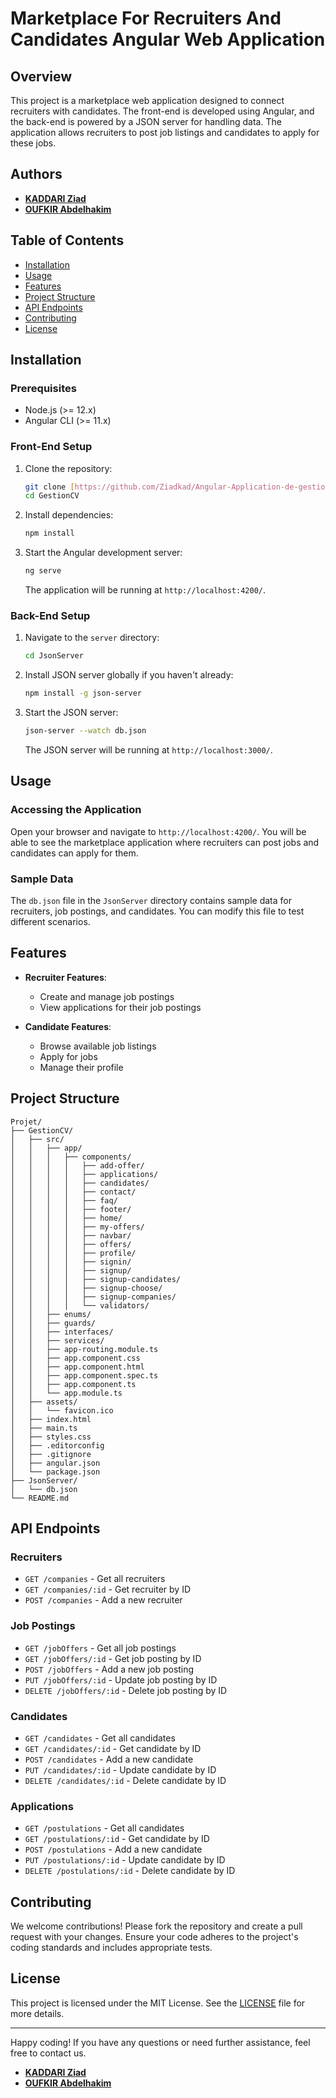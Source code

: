 # Marketplace For Recruiters And Candidates Angular Web Application

## Overview

This project is a marketplace web application designed to connect recruiters with candidates. The front-end is developed using Angular, and the back-end is powered by a JSON server for handling data. The application allows recruiters to post job listings and candidates to apply for these jobs.

## Authors

- [**KADDARI Ziad**](https://www.linkedin.com/in/ziadkaddari/)
- [**OUFKIR Abdelhakim**](https://www.linkedin.com/in/oufkir-abdel-hakim/)

## Table of Contents

- [Installation](#installation)
- [Usage](#usage)
- [Features](#features)
- [Project Structure](#project-structure)
- [API Endpoints](#api-endpoints)
- [Contributing](#contributing)
- [License](#license)

## Installation

### Prerequisites

- Node.js (>= 12.x)
- Angular CLI (>= 11.x)

### Front-End Setup

1. Clone the repository:
    ```sh
    git clone [https://github.com/Ziadkad/Angular-Application-de-gestion-de-CV]
    cd GestionCV
    ```

2. Install dependencies:
    ```sh
    npm install
    ```

3. Start the Angular development server:
    ```sh
    ng serve
    ```
   The application will be running at `http://localhost:4200/`.

### Back-End Setup

1. Navigate to the `server` directory:
    ```sh
    cd JsonServer
    ```

2. Install JSON server globally if you haven't already:
    ```sh
    npm install -g json-server
    ```

3. Start the JSON server:
    ```sh
    json-server --watch db.json
    ```
   The JSON server will be running at `http://localhost:3000/`.

## Usage

### Accessing the Application

Open your browser and navigate to `http://localhost:4200/`. You will be able to see the marketplace application where recruiters can post jobs and candidates can apply for them.

### Sample Data

The `db.json` file in the `JsonServer` directory contains sample data for recruiters, job postings, and candidates. You can modify this file to test different scenarios.

## Features

- **Recruiter Features**:
  - Create and manage job postings
  - View applications for their job postings

- **Candidate Features**:
  - Browse available job listings
  - Apply for jobs
  - Manage their profile

## Project Structure
```
Projet/
├── GestionCV/
│   ├── src/
│   │   ├── app/
│   │   │   ├── components/
│   │   │   │   ├── add-offer/
│   │   │   │   ├── applications/
│   │   │   │   ├── candidates/
│   │   │   │   ├── contact/
│   │   │   │   ├── faq/
│   │   │   │   ├── footer/
│   │   │   │   ├── home/
│   │   │   │   ├── my-offers/
│   │   │   │   ├── navbar/
│   │   │   │   ├── offers/
│   │   │   │   ├── profile/
│   │   │   │   ├── signin/
│   │   │   │   ├── signup/
│   │   │   │   ├── signup-candidates/
│   │   │   │   ├── signup-choose/
│   │   │   │   ├── signup-companies/
│   │   │   │   └── validators/
│   │   ├── enums/
│   │   ├── guards/
│   │   ├── interfaces/
│   │   ├── services/
│   │   ├── app-routing.module.ts
│   │   ├── app.component.css
│   │   ├── app.component.html
│   │   ├── app.component.spec.ts
│   │   ├── app.component.ts
│   │   └── app.module.ts
│   ├── assets/
│   │   └── favicon.ico
│   ├── index.html
│   ├── main.ts
│   ├── styles.css
│   ├── .editorconfig
│   ├── .gitignore
│   ├── angular.json
│   └── package.json  
├── JsonServer/
│   └── db.json
└── README.md
```





## API Endpoints

### Recruiters

- `GET /companies` - Get all recruiters
- `GET /companies/:id` - Get recruiter by ID
- `POST /companies` - Add a new recruiter

### Job Postings

- `GET /jobOffers` - Get all job postings
- `GET /jobOffers/:id` - Get job posting by ID
- `POST /jobOffers` - Add a new job posting
- `PUT /jobOffers/:id` - Update job posting by ID
- `DELETE /jobOffers/:id` - Delete job posting by ID

### Candidates

- `GET /candidates` - Get all candidates
- `GET /candidates/:id` - Get candidate by ID
- `POST /candidates` - Add a new candidate
- `PUT /candidates/:id` - Update candidate by ID
- `DELETE /candidates/:id` - Delete candidate by ID

### Applications

- `GET /postulations` - Get all candidates
- `GET /postulations/:id` - Get candidate by ID
- `POST /postulations` - Add a new candidate
- `PUT /postulations/:id` - Update candidate by ID
- `DELETE /postulations/:id` - Delete candidate by ID


## Contributing

We welcome contributions! Please fork the repository and create a pull request with your changes. Ensure your code adheres to the project's coding standards and includes appropriate tests.

## License

This project is licensed under the MIT License. See the [LICENSE](LICENSE) file for more details.

---

Happy coding! If you have any questions or need further assistance, feel free to contact us.

- [**KADDARI Ziad**](https://www.linkedin.com/in/ziadkaddari/)
- [**OUFKIR Abdelhakim**](https://www.linkedin.com/in/oufkir-abdel-hakim/)
